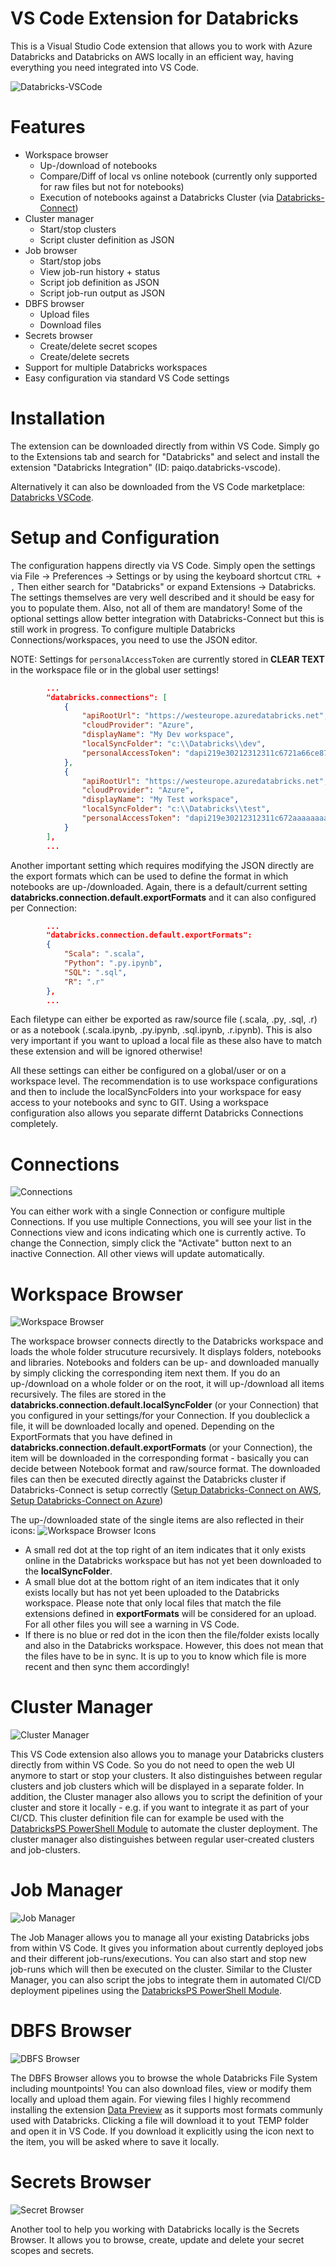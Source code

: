 # VS Code Extension for Databricks
This is a Visual Studio Code extension that allows you to work with Azure Databricks and Databricks on AWS locally in an efficient way, having everything you need integrated into VS Code. 

![Databricks-VSCode](https://github.com/paiqo/Databricks-VSCode/blob/master/images/Databricks-VSCode.jpg?raw=true "Databricks-VSCode")

# Features
- Workspace browser
	- Up-/download of notebooks
	- Compare/Diff of local vs online notebook (currently only supported for raw files but not for notebooks)
	- Execution of notebooks against a Databricks Cluster (via [Databricks-Connect](https://docs.databricks.com/dev-tools/databricks-connect.html))
- Cluster manager 
	- Start/stop clusters
	- Script cluster definition as JSON
- Job browser
	- Start/stop jobs
	- View job-run history + status
	- Script job definition as JSON
	- Script job-run output as JSON
- DBFS browser
	- Upload files
	- Download files
- Secrets browser
	- Create/delete secret scopes
	- Create/delete secrets
- Support for multiple Databricks workspaces
- Easy configuration via standard VS Code settings

# Installation
The extension can be downloaded directly from within VS Code. Simply go to the Extensions tab and search for "Databricks" and select and install the extension "Databricks Integration" (ID: paiqo.databricks-vscode).

Alternatively it can also be downloaded from the VS Code marketplace: [Databricks VSCode](https://marketplace.visualstudio.com/items?itemName=paiqo.databricks-vscode).

# Setup and Configuration
The configuration happens directly via VS Code. Simply open the settings via File -> Preferences -> Settings or by using the keyboard shortcut ```CTRL + ,```
Then either search for "Databricks" or expand Extensions -> Databricks.
The settings themselves are very well described and it should be easy for you to populate them. Also, not all of them are mandatory! Some of the optional settings allow better integration with Databricks-Connect but this is still work in progress.
To configure multiple Databricks Connections/workspaces, you need to use the JSON editor.
 
NOTE: Settings for ```personalAccessToken``` are currently stored in **CLEAR TEXT** in the workspace file or in the global user settings!
``` json
		...
		"databricks.connections": [
			{
				"apiRootUrl": "https://westeurope.azuredatabricks.net",
				"cloudProvider": "Azure",
				"displayName": "My Dev workspace",
				"localSyncFolder": "c:\\Databricks\\dev",
				"personalAccessToken": "dapi219e30212312311c6721a66ce879e"
			},
			{
				"apiRootUrl": "https://westeurope.azuredatabricks.net",
				"cloudProvider": "Azure",
				"displayName": "My Test workspace",
				"localSyncFolder": "c:\\Databricks\\test",
				"personalAccessToken": "dapi219e30212312311c672aaaaaaaaaa"
			}
		],
		...
```

Another important setting which requires modifying the JSON directly are the export formats which can be used to define the format in which notebooks are up-/downloaded. Again, there is a default/current setting **databricks.connection.default.exportFormats** and it can also configured per Connection:
``` json
		...
		"databricks.connection.default.exportFormats": 
		{
			"Scala": ".scala",
			"Python": ".py.ipynb",
			"SQL": ".sql",
			"R": ".r"
		},
		...
```
Each filetype can either be exported as raw/source file (.scala, .py, .sql, .r) or as a notebook (.scala.ipynb, .py.ipynb, .sql.ipynb, .r.ipynb). This is also very important if you want to upload a local file as these also have to match these extension and will be ignored otherwise!

All these settings can either be configured on a global/user or on a workspace level. The recommendation is to use workspace configurations and then to include the localSyncFolders into your workspace for easy access to your notebooks and sync to GIT. 
Using a workspace configuration also allows you separate differnt Databricks Connections completely. 

# Connections
![Connections](https://github.com/paiqo/Databricks-VSCode/blob/master/images/Connections.jpg?raw=true "Connections")

You can either work with a single Connection or configure multiple Connections. If you use multiple Connections, you will see your list in the Connections view and icons indicating which one is currently active. To change the Connection, simply click the "Activate" button next to an inactive Connection. All other views will update automatically.

# Workspace Browser
![Workspace Browser](https://github.com/paiqo/Databricks-VSCode/blob/master/images/WorkspaceBrowser.jpg?raw=true "Workspace Browser")

The workspace browser connects directly to the Databricks workspace and loads the whole folder strucuture recursively. It displays folders, notebooks and libraries. Notebooks and folders can be up- and downloaded manually by simply clicking the corresponding item next them. If you do an up-/download on a whole folder or on the root, it will up-/download all items recursively.
The files are stored in the **databricks.connection.default.localSyncFolder** (or your Connection) that you configured in your settings/for your Connection. If you doubleclick a file, it will be downloaded locally and opened. Depending on the ExportFormats that you have defined in **databricks.connection.default.exportFormats** (or your Connection), the item will be downloaded in the corresponding format - basically you can decide between Notebook format and raw/source format.
The downloaded files can then be executed directly against the Databricks cluster if Databricks-Connect is setup correctly ([Setup Databricks-Connect on AWS](https://docs.databricks.com/dev-tools/databricks-connect.html), [Setup Databricks-Connect on Azure](https://docs.microsoft.com/en-us/azure/databricks/dev-tools/databricks-connect))

The up-/downloaded state of the single items are also reflected in their icons:
![Workspace Browser Icons](https://github.com/paiqo/Databricks-VSCode/blob/master/images/WorkspaceBrowser_Icons.jpg?raw=true "Workspace Browser Icons")
- A small red dot at the top right of an item indicates that it only exists online in the Databricks workspace but has not yet been downloaded to the **localSyncFolder**.
- A small blue dot at the bottom right of an item indicates that it only exists locally but has not yet been uploaded to the Databricks workspace. Please note that only local files that match the file extensions defined in **exportFormats** will be considered for an upload. For all other files you will see a warning in VS Code.
- If there is no blue or red dot in the icon then the file/folder exists locally and also in the Databricks workspace. However, this does not mean that the files have to be in sync. It is up to you to know which file is more recent and then sync them accordingly!

# Cluster Manager
![Cluster Manager](https://github.com/paiqo/Databricks-VSCode/blob/master/images/ClusterManager.jpg?raw=true "Cluster Manager")

This VS Code extension also allows you to manage your Databricks clusters directly from within VS Code. So you do not need to open the web UI anymore to start or stop your clusters. It also distinguishes between regular clusters and job clusters which will be displayed in a separate folder.
In addition, the Cluster manager also allows you to script the definition of your cluster and store it locally - e.g. if you want to integrate it as part of your CI/CD. This cluster definition file can for example be used with the [DatabricksPS PowerShell Module](https://www.powershellgallery.com/packages/DatabricksPS) to automate the cluster deployment.
The cluster manager also distinguishes between regular user-created clusters and job-clusters.

# Job Manager
![Job Manager](https://github.com/paiqo/Databricks-VSCode/blob/master/images/JobManager.jpg?raw=true "Job Manager")

The Job Manager allows you to manage all your existing Databricks jobs from within VS Code. It gives you information about currently deployed jobs and their different job-runs/executions. You can also start and stop new job-runs which will then be executed on the cluster. Similar to the Cluster Manager, you can also script the jobs to integrate them in automated CI/CD deployment pipelines using the [DatabricksPS PowerShell Module](https://www.powershellgallery.com/packages/DatabricksPS).

# DBFS Browser
![DBFS Browser](https://github.com/paiqo/Databricks-VSCode/blob/master/images/DBFSBrowser.jpg?raw=true "DBFS Browser")

The DBFS Browser allows you to browse the whole Databricks File System including mountpoints! You can also download files, view or modify them locally and upload them again. For viewing files I highly recommend installing the extension [Data Preview](https://marketplace.visualstudio.com/items?itemName=RandomFractalsInc.vscode-data-preview) as it supports most formats communly used with Databricks.
Clicking a file will download it to yout TEMP folder and open it in VS Code. If you download it explicitly using the icon next to the item, you will be asked where to save it locally.

# Secrets Browser
![Secret Browser](https://github.com/paiqo/Databricks-VSCode/blob/master/images/SecretBrowser.jpg?raw=true "Secret Browser")

Another tool to help you working with Databricks locally is the Secrets Browser. It allows you to browse, create, update and delete your secret scopes and secrets.

